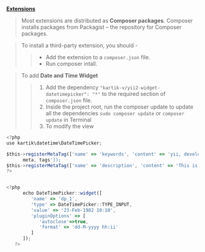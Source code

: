 **[Extensions](https://www.tutorialspoint.com/yii/yii_extensions.htm)**

> Most extensions are distributed as **Composer packages**. Composer installs packages from Packagist – the repository for Composer packages.

> To install a third-party extension, you should -
>> * Add the extension to a `composer.json` file.
>> * Run composer intall.

> To add **Date and Time Widget**
>> 1. Add the dependency `"kartik-v/yii2-widget-datetimepicker": "*"` to the required section of `composer.json` file.
>> 2. Inside the project root, run the composer update to update all the dependencies
`sudo composer update` or `composer update` in Terminal
>> 3. To modify the view

```javascript
<?php
use kartik\datetime\DateTimePicker;

$this->registerMetaTag(['name' => 'keywords', 'content' => 'yii, developing, views,
      meta, tags']);
$this->registerMetaTag(['name' => 'description', 'content' => 'This is the description of this page!'], 'description');
?>


<?php
      echo DateTimePicker::widget([
         'name' => 'dp_1',
         'type' => DateTimePicker::TYPE_INPUT,
         'value' => '23-Feb-1982 10:10',
         'pluginOptions' => [
            'autoclose'=>true,
            'format' => 'dd-M-yyyy hh:ii'
         ]
      ]);
   ?>
```